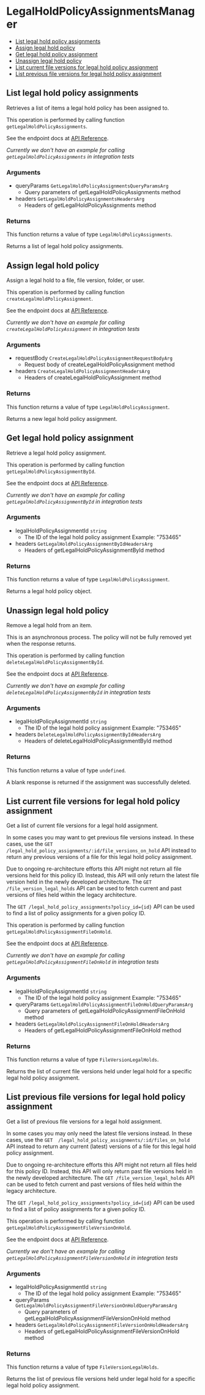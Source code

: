 # LegalHoldPolicyAssignmentsManager


- [List legal hold policy assignments](#list-legal-hold-policy-assignments)
- [Assign legal hold policy](#assign-legal-hold-policy)
- [Get legal hold policy assignment](#get-legal-hold-policy-assignment)
- [Unassign legal hold policy](#unassign-legal-hold-policy)
- [List current file versions for legal hold policy assignment](#list-current-file-versions-for-legal-hold-policy-assignment)
- [List previous file versions for legal hold policy assignment](#list-previous-file-versions-for-legal-hold-policy-assignment)

## List legal hold policy assignments

Retrieves a list of items a legal hold policy has been assigned to.

This operation is performed by calling function `getLegalHoldPolicyAssignments`.

See the endpoint docs at
[API Reference](https://developer.box.com/reference/get-legal-hold-policy-assignments/).

*Currently we don't have an example for calling `getLegalHoldPolicyAssignments` in integration tests*

### Arguments

- queryParams `GetLegalHoldPolicyAssignmentsQueryParamsArg`
  - Query parameters of getLegalHoldPolicyAssignments method
- headers `GetLegalHoldPolicyAssignmentsHeadersArg`
  - Headers of getLegalHoldPolicyAssignments method


### Returns

This function returns a value of type `LegalHoldPolicyAssignments`.

Returns a list of legal hold policy assignments.


## Assign legal hold policy

Assign a legal hold to a file, file version, folder, or user.

This operation is performed by calling function `createLegalHoldPolicyAssignment`.

See the endpoint docs at
[API Reference](https://developer.box.com/reference/post-legal-hold-policy-assignments/).

*Currently we don't have an example for calling `createLegalHoldPolicyAssignment` in integration tests*

### Arguments

- requestBody `CreateLegalHoldPolicyAssignmentRequestBodyArg`
  - Request body of createLegalHoldPolicyAssignment method
- headers `CreateLegalHoldPolicyAssignmentHeadersArg`
  - Headers of createLegalHoldPolicyAssignment method


### Returns

This function returns a value of type `LegalHoldPolicyAssignment`.

Returns a new legal hold policy assignment.


## Get legal hold policy assignment

Retrieve a legal hold policy assignment.

This operation is performed by calling function `getLegalHoldPolicyAssignmentById`.

See the endpoint docs at
[API Reference](https://developer.box.com/reference/get-legal-hold-policy-assignments-id/).

*Currently we don't have an example for calling `getLegalHoldPolicyAssignmentById` in integration tests*

### Arguments

- legalHoldPolicyAssignmentId `string`
  - The ID of the legal hold policy assignment Example: "753465"
- headers `GetLegalHoldPolicyAssignmentByIdHeadersArg`
  - Headers of getLegalHoldPolicyAssignmentById method


### Returns

This function returns a value of type `LegalHoldPolicyAssignment`.

Returns a legal hold policy object.


## Unassign legal hold policy

Remove a legal hold from an item.

This is an asynchronous process. The policy will not be
fully removed yet when the response returns.

This operation is performed by calling function `deleteLegalHoldPolicyAssignmentById`.

See the endpoint docs at
[API Reference](https://developer.box.com/reference/delete-legal-hold-policy-assignments-id/).

*Currently we don't have an example for calling `deleteLegalHoldPolicyAssignmentById` in integration tests*

### Arguments

- legalHoldPolicyAssignmentId `string`
  - The ID of the legal hold policy assignment Example: "753465"
- headers `DeleteLegalHoldPolicyAssignmentByIdHeadersArg`
  - Headers of deleteLegalHoldPolicyAssignmentById method


### Returns

This function returns a value of type `undefined`.

A blank response is returned if the assignment was
successfully deleted.


## List current file versions for legal hold policy assignment

Get a list of current file versions for a legal hold
assignment.

In some cases you may want to get previous file versions instead. In these
cases, use the `GET  /legal_hold_policy_assignments/:id/file_versions_on_hold`
API instead to return any previous versions of a file for this legal hold
policy assignment.

Due to ongoing re-architecture efforts this API might not return all file
versions held for this policy ID. Instead, this API will only return the
latest file version held in the newly developed architecture. The `GET
/file_version_legal_holds` API can be used to fetch current and past versions
of files held within the legacy architecture.

The `GET /legal_hold_policy_assignments?policy_id={id}` API can be used to
find a list of policy assignments for a given policy ID.

This operation is performed by calling function `getLegalHoldPolicyAssignmentFileOnHold`.

See the endpoint docs at
[API Reference](https://developer.box.com/reference/get-legal-hold-policy-assignments-id-files-on-hold/).

*Currently we don't have an example for calling `getLegalHoldPolicyAssignmentFileOnHold` in integration tests*

### Arguments

- legalHoldPolicyAssignmentId `string`
  - The ID of the legal hold policy assignment Example: "753465"
- queryParams `GetLegalHoldPolicyAssignmentFileOnHoldQueryParamsArg`
  - Query parameters of getLegalHoldPolicyAssignmentFileOnHold method
- headers `GetLegalHoldPolicyAssignmentFileOnHoldHeadersArg`
  - Headers of getLegalHoldPolicyAssignmentFileOnHold method


### Returns

This function returns a value of type `FileVersionLegalHolds`.

Returns the list of current file versions held under legal hold for a
specific legal hold policy assignment.


## List previous file versions for legal hold policy assignment

Get a list of previous file versions for a legal hold
assignment.

In some cases you may only need the latest file versions instead. In these
cases, use the `GET  /legal_hold_policy_assignments/:id/files_on_hold` API
instead to return any current (latest) versions of a file for this legal hold
policy assignment.

Due to ongoing re-architecture efforts this API might not return all files
held for this policy ID. Instead, this API will only return past file versions
held in the newly developed architecture. The `GET /file_version_legal_holds`
API can be used to fetch current and past versions of files held within the
legacy architecture.

The `GET /legal_hold_policy_assignments?policy_id={id}` API can be used to
find a list of policy assignments for a given policy ID.

This operation is performed by calling function `getLegalHoldPolicyAssignmentFileVersionOnHold`.

See the endpoint docs at
[API Reference](https://developer.box.com/reference/get-legal-hold-policy-assignments-id-file-versions-on-hold/).

*Currently we don't have an example for calling `getLegalHoldPolicyAssignmentFileVersionOnHold` in integration tests*

### Arguments

- legalHoldPolicyAssignmentId `string`
  - The ID of the legal hold policy assignment Example: "753465"
- queryParams `GetLegalHoldPolicyAssignmentFileVersionOnHoldQueryParamsArg`
  - Query parameters of getLegalHoldPolicyAssignmentFileVersionOnHold method
- headers `GetLegalHoldPolicyAssignmentFileVersionOnHoldHeadersArg`
  - Headers of getLegalHoldPolicyAssignmentFileVersionOnHold method


### Returns

This function returns a value of type `FileVersionLegalHolds`.

Returns the list of previous file versions held under legal hold for a
specific legal hold policy assignment.


